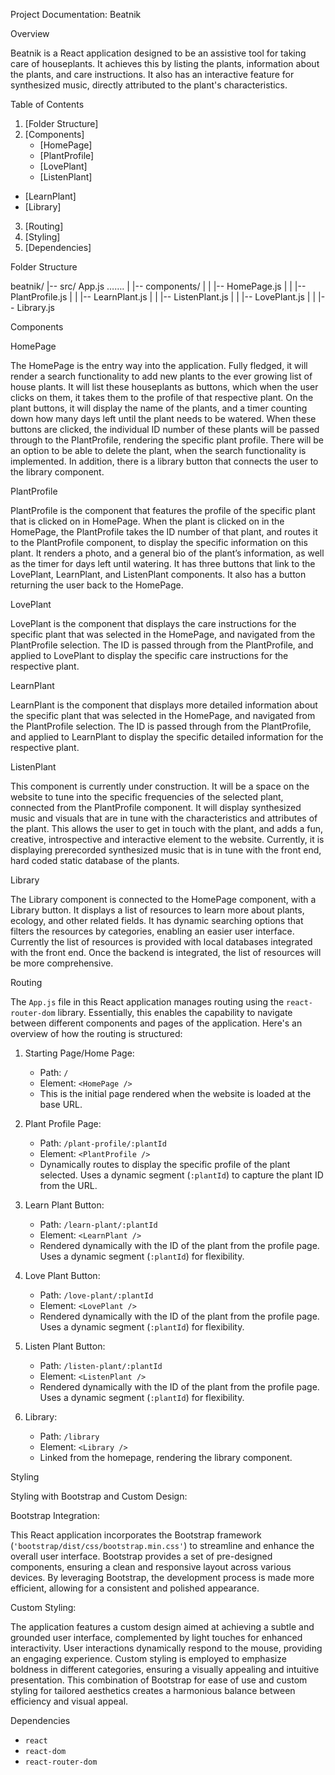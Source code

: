  Project Documentation: Beatnik

Overview

Beatnik is a React application designed to be an assistive tool for taking care of houseplants. It achieves this by listing the plants, information about the plants, and care instructions. It also has an interactive feature for synthesized music, directly attributed to the plant's characteristics. 

Table of Contents

1. [Folder Structure]
2. [Components]
   - [HomePage]
   - [PlantProfile]
   - [LovePlant]
   - [ListenPlant]
  - [LearnPlant]
   - [Library]
3. [Routing]
4. [Styling]
5. [Dependencies]


Folder Structure

beatnik/ 
|-- src/
App.js
…….
 | |-- components/
 	| | |-- HomePage.js 
| | |-- PlantProfile.js 
| | |-- LearnPlant.js 
| | |-- ListenPlant.js
| | |-- LovePlant.js
| | |-- Library.js

 Components

HomePage

The HomePage is the entry way into the application. Fully fledged, it will render a search functionality to add new plants to the ever growing list of house plants. It will list these houseplants as buttons, which when the user clicks on them, it takes them to the profile of that respective plant. On the plant buttons, it will display the name of the plants, and a timer counting down how many days left until the plant needs to be watered. When these buttons are clicked, the individual ID number of these plants will be passed through to the PlantProfile, rendering the specific plant profile. There will be an option to be able to delete the plant, when the search functionality is implemented. In addition, there is a library button that connects the user to the library component. 

PlantProfile

PlantProfile is the component that features the profile of the specific plant that is clicked on in HomePage. When the plant is clicked on in the HomePage, the PlantProfile takes the ID number of that plant, and routes it to the PlantProfile component, to display the specific information on this plant. It renders a photo, and a general bio of the plant’s information, as well as the timer for days left until watering. It has three buttons that link to the LovePlant, LearnPlant, and ListenPlant components. It also has a button returning the user back to the HomePage. 

LovePlant

LovePlant is the component that displays the care instructions for the specific plant that was selected in the HomePage, and navigated from the PlantProfile selection. The ID is passed through from the PlantProfile, and applied to LovePlant to display the specific care instructions for the respective plant. 

LearnPlant

LearnPlant is the component that displays more detailed information about the specific plant that was selected in the HomePage, and navigated from the PlantProfile selection. The ID is passed through from the PlantProfile, and applied to LearnPlant to display the specific detailed information for the respective plant. 

ListenPlant

This component is currently under construction. It will be a space on the website to tune into the specific frequencies of the selected plant, connected from the PlantProfile component. It will display synthesized music and visuals that are in tune with the characteristics and attributes of the plant. This allows the user to get in touch with the plant, and adds a fun, creative, introspective and interactive element to the website. Currently, it is displaying prerecorded synthesized music that is in tune with the front end, hard coded static database of the plants. 

Library

The Library component is connected to the HomePage component, with a Library button. It displays a list of resources to learn more about plants, ecology, and other related fields. It has dynamic searching options that filters the resources by categories, enabling an easier user interface. Currently the list of resources is provided with local databases integrated with the front end. Once the backend is integrated, the list of resources will be more comprehensive. 

Routing

The `App.js` file in this React application manages routing using the `react-router-dom` library. Essentially, this enables the capability to navigate between different components and pages of the application. Here's an overview of how the routing is structured:

1. Starting Page/Home Page:
   - Path: `/`
   - Element: `<HomePage />`
   - This is the initial page rendered when the website is loaded at the base URL.

2. Plant Profile Page:
   - Path: `/plant-profile/:plantId`
   - Element: `<PlantProfile />`
   - Dynamically routes to display the specific profile of the plant selected. Uses a dynamic segment (`:plantId`) to capture the plant ID from the URL.

3. Learn Plant Button:
   - Path: `/learn-plant/:plantId`
   - Element: `<LearnPlant />`
   - Rendered dynamically with the ID of the plant from the profile page. Uses a dynamic segment (`:plantId`) for flexibility.

4. Love Plant Button:
   - Path: `/love-plant/:plantId`
   - Element: `<LovePlant />`
   - Rendered dynamically with the ID of the plant from the profile page. Uses a dynamic segment (`:plantId`) for flexibility.

5. Listen Plant Button:
   - Path: `/listen-plant/:plantId`
   - Element: `<ListenPlant />`
   - Rendered dynamically with the ID of the plant from the profile page. Uses a dynamic segment (`:plantId`) for flexibility.

6. Library:
   - Path: `/library`
   - Element: `<Library />`
   - Linked from the homepage, rendering the library component.




Styling

Styling with Bootstrap and Custom Design:

 Bootstrap Integration:

This React application incorporates the Bootstrap framework (`'bootstrap/dist/css/bootstrap.min.css'`) to streamline and enhance the overall user interface. Bootstrap provides a set of pre-designed components, ensuring a clean and responsive layout across various devices. By leveraging Bootstrap, the development process is made more efficient, allowing for a consistent and polished appearance.

Custom Styling:

The application features a custom design aimed at achieving a subtle and grounded user interface, complemented by light touches for enhanced interactivity. User interactions dynamically respond to the mouse, providing an engaging experience. Custom styling is employed to emphasize boldness in different categories, ensuring a visually appealing and intuitive presentation. This combination of Bootstrap for ease of use and custom styling for tailored aesthetics creates a harmonious balance between efficiency and visual appeal.



Dependencies

- `react`
- `react-dom`
- `react-router-dom`

